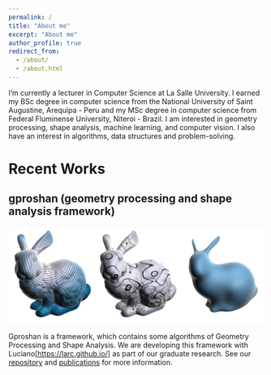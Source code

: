 ```yaml
---
permalink: /
title: "About me"
excerpt: "About me"
author_profile: true
redirect_from: 
  - /about/
  - /about.html
---
```


I’m currently a lecturer in Computer Science at La Salle University. I earned my BSc degree in computer science from the National University of Saint Augustine, Arequipa - Peru and my MSc degree in computer science from Federal Fluminense University, Niteroi - Brazil.
I am interested in geometry processing, shape analysis, machine learning, and computer vision. I also have an interest in algorithms, data structures and problem-solving.

Recent Works
======

## gproshan (geometry processing and shape analysis framework)

![](../images/gproshan.png)

Gproshan is a framework, which contains some algorithms of Geometry Processing and Shape Analysis. We are developing this framework with Luciano[https://larc.github.io/] as part of our graduate research.
See our [repository](https://github.com/larc/gproshan) and [publications](publications.md) for more information.


